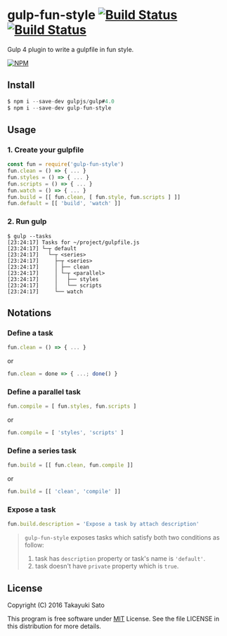 # gulp-fun-style [![Build Status][travis-image]][travis-url] [![Build Status][appveyor-image]][appveyor-url]

Gulp 4 plugin to write a gulpfile in fun style.

[![NPM][node-image]][node-url]

[travis-image]: https://travis-ci.org/sttk/gulp-fun-style.svg?branch=master
[travis-url]: https://travis-ci.org/sttk/gulp-fun-style
[appveyor-image]: https://ci.appveyor.com/api/projects/status/github/sttk/gulp-fun-style?branch=master&svg=true
[appveyor-url]: https://ci.appveyor.com/project/sttk/gulp-fun-style
[node-image]: https://nodei.co/npm/gulp-fun-style.png↲
[node-url]: https://nodei.co/npm/gulp-fun-style/

## Install

```js
$ npm i --save-dev gulpjs/gulp#4.0
$ npm i --save-dev gulp-fun-style
```

## Usage

### 1. Create your gulpfile

```js
const fun = require('gulp-fun-style')
fun.clean = () => { ... }
fun.styles = () => { ... }
fun.scripts = () => { ... }
fun.watch = () => { ... }
fun.build = [[ fun.clean, [ fun.style, fun.scripts ] ]]
fun.default = [[ 'build', 'watch' ]]
```

### 2. Run gulp

```
$ gulp --tasks
[23:24:17] Tasks for ~/project/gulpfile.js
[23:24:17] └─┬ default
[23:24:17]   └─┬ <series>
[23:24:17]     ├─┬ <series>
[23:24:17]     │ ├── clean
[23:24:17]     │ └─┬ <parallel>
[23:24:17]     │   ├── styles
[23:24:17]     │   └── scripts
[23:24:17]     └── watch
```

## Notations

### Define a task

```js
fun.clean = () => { ... }
```

or

```js
fun.clean = done => { ...; done() }
```

### Define a parallel task

```js
fun.compile = [ fun.styles, fun.scripts ]
```

or

```js
fun.compile = [ 'styles', 'scripts' ]
```

### Define a series task

```js
fun.build = [[ fun.clean, fun.compile ]]
```

or

```js
fun.build = [[ 'clean', 'compile' ]]
```

### Expose a task

```js
fun.build.description = 'Expose a task by attach description'
```
    
> `gulp-fun-style` exposes tasks which satisfy both two conditions as follow:
>
> 1. task has `description` property or task's name is `'default'`.
> 2. task doesn't have `private` property which is `true`.


License
-------

Copyright (C) 2016 Takayuki Sato

This program is free software under [MIT](https://opensource.org/licenses/MIT) License.
See the file LICENSE in this distribution for more details.

